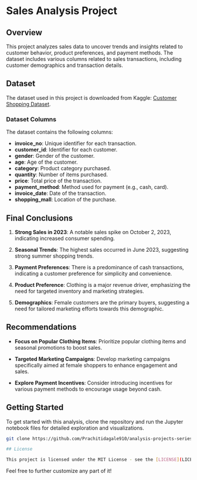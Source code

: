 # Sales Analysis Project

## Overview

This project analyzes sales data to uncover trends and insights related to customer behavior, product preferences, and payment methods. The dataset includes various columns related to sales transactions, including customer demographics and transaction details.

## Dataset

The dataset used in this project is downloaded from Kaggle: [Customer Shopping Dataset](https://www.kaggle.com/datasets/mehmettahiraslan/customer-shopping-dataset).

### Dataset Columns

The dataset contains the following columns:

- **invoice_no**: Unique identifier for each transaction.
- **customer_id**: Identifier for each customer.
- **gender**: Gender of the customer.
- **age**: Age of the customer.
- **category**: Product category purchased.
- **quantity**: Number of items purchased.
- **price**: Total price of the transaction.
- **payment_method**: Method used for payment (e.g., cash, card).
- **invoice_date**: Date of the transaction.
- **shopping_mall**: Location of the purchase.

## Final Conclusions

1. **Strong Sales in 2023**: A notable sales spike on October 2, 2023, indicating increased consumer spending.
  
2. **Seasonal Trends**: The highest sales occurred in June 2023, suggesting strong summer shopping trends.

3. **Payment Preferences**: There is a predominance of cash transactions, indicating a customer preference for simplicity and convenience.

4. **Product Preference**: Clothing is a major revenue driver, emphasizing the need for targeted inventory and marketing strategies.

5. **Demographics**: Female customers are the primary buyers, suggesting a need for tailored marketing efforts towards this demographic.

## Recommendations

- **Focus on Popular Clothing Items**: Prioritize popular clothing items and seasonal promotions to boost sales.
  
- **Targeted Marketing Campaigns**: Develop marketing campaigns specifically aimed at female shoppers to enhance engagement and sales.

- **Explore Payment Incentives**: Consider introducing incentives for various payment methods to encourage usage beyond cash.

## Getting Started

To get started with this analysis, clone the repository and run the Jupyter notebook files for detailed exploration and visualizations.

```bash
git clone https://github.com/Prachitidagale910/analysis-projects-series.git

## License

This project is licensed under the MIT License - see the [LICENSE](LICENSE) file for details.

```

Feel free to further customize any part of it!
